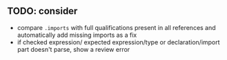 ## TODO: consider
  - compare `.imports` with full qualifications present in all references and automatically add missing imports as a fix
  - if checked expression/ expected expression/type or declaration/import part doesn't parse, show a review error
